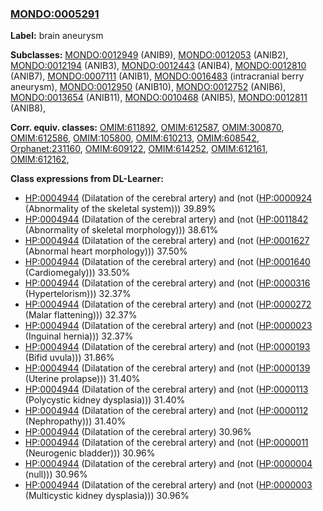 
### [MONDO:0005291](http://purl.obolibrary.org/obo/MONDO_0005291)
**Label:** brain aneurysm

**Subclasses:** [MONDO:0012949](http://purl.obolibrary.org/obo/MONDO_0012949) (ANIB9), [MONDO:0012053](http://purl.obolibrary.org/obo/MONDO_0012053) (ANIB2), [MONDO:0012194](http://purl.obolibrary.org/obo/MONDO_0012194) (ANIB3), [MONDO:0012443](http://purl.obolibrary.org/obo/MONDO_0012443) (ANIB4), [MONDO:0012810](http://purl.obolibrary.org/obo/MONDO_0012810) (ANIB7), [MONDO:0007111](http://purl.obolibrary.org/obo/MONDO_0007111) (ANIB1), [MONDO:0016483](http://purl.obolibrary.org/obo/MONDO_0016483) (intracranial berry aneurysm), [MONDO:0012950](http://purl.obolibrary.org/obo/MONDO_0012950) (ANIB10), [MONDO:0012752](http://purl.obolibrary.org/obo/MONDO_0012752) (ANIB6), [MONDO:0013654](http://purl.obolibrary.org/obo/MONDO_0013654) (ANIB11), [MONDO:0010468](http://purl.obolibrary.org/obo/MONDO_0010468) (ANIB5), [MONDO:0012811](http://purl.obolibrary.org/obo/MONDO_0012811) (ANIB8), 

**Corr. equiv. classes:** [OMIM:611892](http://purl.obolibrary.org/obo/OMIM_611892), [OMIM:612587](http://purl.obolibrary.org/obo/OMIM_612587), [OMIM:300870](http://purl.obolibrary.org/obo/OMIM_300870), [OMIM:612586](http://purl.obolibrary.org/obo/OMIM_612586), [OMIM:105800](http://purl.obolibrary.org/obo/OMIM_105800), [OMIM:610213](http://purl.obolibrary.org/obo/OMIM_610213), [OMIM:608542](http://purl.obolibrary.org/obo/OMIM_608542), [Orphanet:231160](http://www.orpha.net/ORDO/Orphanet_231160), [OMIM:609122](http://purl.obolibrary.org/obo/OMIM_609122), [OMIM:614252](http://purl.obolibrary.org/obo/OMIM_614252), [OMIM:612161](http://purl.obolibrary.org/obo/OMIM_612161), [OMIM:612162](http://purl.obolibrary.org/obo/OMIM_612162), 

**Class expressions from DL-Learner:**

- [HP:0004944](http://purl.obolibrary.org/obo/HP_0004944) (Dilatation of the cerebral artery) and (not ([HP:0000924](http://purl.obolibrary.org/obo/HP_0000924) (Abnormality of the skeletal system))) 39.89%
- [HP:0004944](http://purl.obolibrary.org/obo/HP_0004944) (Dilatation of the cerebral artery) and (not ([HP:0011842](http://purl.obolibrary.org/obo/HP_0011842) (Abnormality of skeletal morphology))) 38.61%
- [HP:0004944](http://purl.obolibrary.org/obo/HP_0004944) (Dilatation of the cerebral artery) and (not ([HP:0001627](http://purl.obolibrary.org/obo/HP_0001627) (Abnormal heart morphology))) 37.50%
- [HP:0004944](http://purl.obolibrary.org/obo/HP_0004944) (Dilatation of the cerebral artery) and (not ([HP:0001640](http://purl.obolibrary.org/obo/HP_0001640) (Cardiomegaly))) 33.50%
- [HP:0004944](http://purl.obolibrary.org/obo/HP_0004944) (Dilatation of the cerebral artery) and (not ([HP:0000316](http://purl.obolibrary.org/obo/HP_0000316) (Hypertelorism))) 32.37%
- [HP:0004944](http://purl.obolibrary.org/obo/HP_0004944) (Dilatation of the cerebral artery) and (not ([HP:0000272](http://purl.obolibrary.org/obo/HP_0000272) (Malar flattening))) 32.37%
- [HP:0004944](http://purl.obolibrary.org/obo/HP_0004944) (Dilatation of the cerebral artery) and (not ([HP:0000023](http://purl.obolibrary.org/obo/HP_0000023) (Inguinal hernia))) 32.37%
- [HP:0004944](http://purl.obolibrary.org/obo/HP_0004944) (Dilatation of the cerebral artery) and (not ([HP:0000193](http://purl.obolibrary.org/obo/HP_0000193) (Bifid uvula))) 31.86%
- [HP:0004944](http://purl.obolibrary.org/obo/HP_0004944) (Dilatation of the cerebral artery) and (not ([HP:0000139](http://purl.obolibrary.org/obo/HP_0000139) (Uterine prolapse))) 31.40%
- [HP:0004944](http://purl.obolibrary.org/obo/HP_0004944) (Dilatation of the cerebral artery) and (not ([HP:0000113](http://purl.obolibrary.org/obo/HP_0000113) (Polycystic kidney dysplasia))) 31.40%
- [HP:0004944](http://purl.obolibrary.org/obo/HP_0004944) (Dilatation of the cerebral artery) and (not ([HP:0000112](http://purl.obolibrary.org/obo/HP_0000112) (Nephropathy))) 31.40%
- [HP:0004944](http://purl.obolibrary.org/obo/HP_0004944) (Dilatation of the cerebral artery) 30.96%
- [HP:0004944](http://purl.obolibrary.org/obo/HP_0004944) (Dilatation of the cerebral artery) and (not ([HP:0000011](http://purl.obolibrary.org/obo/HP_0000011) (Neurogenic bladder))) 30.96%
- [HP:0004944](http://purl.obolibrary.org/obo/HP_0004944) (Dilatation of the cerebral artery) and (not ([HP:0000004](http://purl.obolibrary.org/obo/HP_0000004) (null))) 30.96%
- [HP:0004944](http://purl.obolibrary.org/obo/HP_0004944) (Dilatation of the cerebral artery) and (not ([HP:0000003](http://purl.obolibrary.org/obo/HP_0000003) (Multicystic kidney dysplasia))) 30.96%


